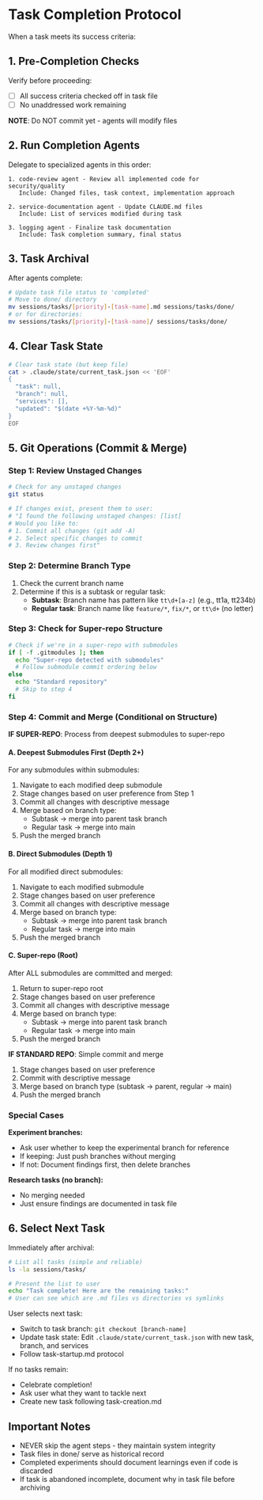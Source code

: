 # Task Completion Protocol

When a task meets its success criteria:

## 1. Pre-Completion Checks

Verify before proceeding:
- [ ] All success criteria checked off in task file
- [ ] No unaddressed work remaining

**NOTE**: Do NOT commit yet - agents will modify files

## 2. Run Completion Agents

Delegate to specialized agents in this order:
```
1. code-review agent - Review all implemented code for security/quality
   Include: Changed files, task context, implementation approach
   
2. service-documentation agent - Update CLAUDE.md files 
   Include: List of services modified during task
   
3. logging agent - Finalize task documentation
   Include: Task completion summary, final status
```

## 3. Task Archival

After agents complete:
```bash
# Update task file status to 'completed'
# Move to done/ directory
mv sessions/tasks/[priority]-[task-name].md sessions/tasks/done/
# or for directories:
mv sessions/tasks/[priority]-[task-name]/ sessions/tasks/done/
```

## 4. Clear Task State

```bash
# Clear task state (but keep file)
cat > .claude/state/current_task.json << 'EOF'
{
  "task": null,
  "branch": null,
  "services": [],
  "updated": "$(date +%Y-%m-%d)"
}
EOF
```

## 5. Git Operations (Commit & Merge)

### Step 1: Review Unstaged Changes

```bash
# Check for any unstaged changes
git status

# If changes exist, present them to user:
# "I found the following unstaged changes: [list]
# Would you like to:
# 1. Commit all changes (git add -A)
# 2. Select specific changes to commit
# 3. Review changes first"
```

### Step 2: Determine Branch Type

1. Check the current branch name
2. Determine if this is a subtask or regular task:
   - **Subtask**: Branch name has pattern like `tt\d+[a-z]` (e.g., tt1a, tt234b)
   - **Regular task**: Branch name like `feature/*`, `fix/*`, or `tt\d+` (no letter)

### Step 3: Check for Super-repo Structure

```bash
# Check if we're in a super-repo with submodules
if [ -f .gitmodules ]; then
  echo "Super-repo detected with submodules"
  # Follow submodule commit ordering below
else
  echo "Standard repository"
  # Skip to step 4
fi
```

### Step 4: Commit and Merge (Conditional on Structure)

**IF SUPER-REPO**: Process from deepest submodules to super-repo

#### A. Deepest Submodules First (Depth 2+)
For any submodules within submodules:
1. Navigate to each modified deep submodule
2. Stage changes based on user preference from Step 1
3. Commit all changes with descriptive message
4. Merge based on branch type:
   - Subtask → merge into parent task branch
   - Regular task → merge into main
5. Push the merged branch

#### B. Direct Submodules (Depth 1)
For all modified direct submodules:
1. Navigate to each modified submodule
2. Stage changes based on user preference
3. Commit all changes with descriptive message
4. Merge based on branch type:
   - Subtask → merge into parent task branch
   - Regular task → merge into main
5. Push the merged branch

#### C. Super-repo (Root)
After ALL submodules are committed and merged:
1. Return to super-repo root
2. Stage changes based on user preference
3. Commit all changes with descriptive message
4. Merge based on branch type:
   - Subtask → merge into parent task branch
   - Regular task → merge into main
5. Push the merged branch

**IF STANDARD REPO**: Simple commit and merge
1. Stage changes based on user preference
2. Commit with descriptive message
3. Merge based on branch type (subtask → parent, regular → main)
4. Push the merged branch

### Special Cases

**Experiment branches:**
- Ask user whether to keep the experimental branch for reference
- If keeping: Just push branches without merging
- If not: Document findings first, then delete branches

**Research tasks (no branch):**
- No merging needed
- Just ensure findings are documented in task file

## 6. Select Next Task

Immediately after archival:
```bash
# List all tasks (simple and reliable)
ls -la sessions/tasks/

# Present the list to user
echo "Task complete! Here are the remaining tasks:"
# User can see which are .md files vs directories vs symlinks
```

User selects next task:
- Switch to task branch: `git checkout [branch-name]`
- Update task state: Edit `.claude/state/current_task.json` with new task, branch, and services
- Follow task-startup.md protocol

If no tasks remain:
- Celebrate completion!
- Ask user what they want to tackle next
- Create new task following task-creation.md

## Important Notes

- NEVER skip the agent steps - they maintain system integrity
- Task files in done/ serve as historical record
- Completed experiments should document learnings even if code is discarded
- If task is abandoned incomplete, document why in task file before archiving
